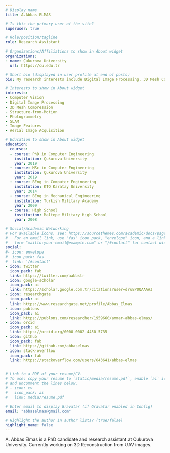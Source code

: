 ```yaml
---
# Display name
title: A.Abbas ELMAS

# Is this the primary user of the site?
superuser: true

# Role/position/tagline
role: Research Assistant

# Organizations/Affiliations to show in About widget
organizations:
- name: Çukurova University
  url: https://cu.edu.tr

# Short bio (displayed in user profile at end of posts)
bio: My research interests include Digital Image Processing, 3D Mesh Compression, 3D Scanning, Image Features, Aerial Image Acquisition, SLAM, Structure-from-Motion, Photogrammetry, UAV/UAS/Drone.

# Interests to show in About widget
interests:
- Computer Vision
- Digital Image Processing
- 3D Mesh Compression
- Structure-from-Motion
- Photogrammetry
- SLAM
- Image Features
- Aerial Image Acquisition

# Education to show in About widget
education:
  courses:
  - course: PhD in Computer Engineering
    institution: Çukurova University
    year: 2019
  - course: MSc in Computer Engineering
    institution: Çukurova University
    year: 2019
  - course: BEng in Computer Engineering
    institution: KTO Karatay University
    year: 2014
  - course: BEng in Mechanical Engineering
    institution: Turkish Military Academy
    year: 2009
  - course: High School
    institution: Maltepe Military High School
    year: 2008

# Social/Academic Networking
# For available icons, see: https://sourcethemes.com/academic/docs/page-builder/#icons
#   For an email link, use "fas" icon pack, "envelope" icon, and a link in the
#   form "mailto:your-email@example.com" or "/#contact" for contact widget.
social:
#- icon: envelope
#  icon_pack: fas
#  link: '/#contact'
- icon: twitter
  icon_pack: fab
  link: https://twitter.com/aabbstr
- icon: google-scholar
  icon_pack: ai
  link: https://scholar.google.com.tr/citations?user=druBP0QAAAAJ
- icon: researchgate
  icon_pack: ai
  link: https://www.researchgate.net/profile/Abbas_Elmas
- icon: publons
  icon_pack: ai
  link: https://publons.com/researcher/1959660/ammar-abbas-elmas/
- icon: orcid
  icon_pack: ai
  link: https://orcid.org/0000-0002-4450-5735
- icon: github
  icon_pack: fab
  link: https://github.com/abbaselmas
- icon: stack-overflow
  icon_pack: fab
  link: https://stackoverflow.com/users/643641/abbas-elmas
  

# Link to a PDF of your resume/CV.
# To use: copy your resume to `static/media/resume.pdf`, enable `ai` icons in `params.toml`, 
# and uncomment the lines below.
# - icon: cv
#   icon_pack: ai
#   link: media/resume.pdf

# Enter email to display Gravatar (if Gravatar enabled in Config)
email: "abbaselmas@gmail.com"

# Highlight the author in author lists? (true/false)
highlight_name: false
---
```


A. Abbas Elmas is a PhD candidate and research assistant at Cukurova University. Currently working on 3D Reconstruction from UAV images.
